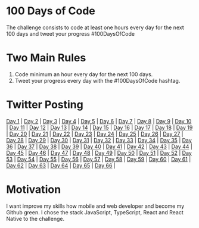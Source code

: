 # 100 Days of Code
The challenge consists to code at least one hours every day for the next 100 days and tweet your progress #100DaysOfCode

# Two Main Rules

1. Code minimum an hour every day for the next 100 days.
2. Tweet your progress every day with the #100DaysOfCode hashtag.

# Twitter Posting

[Day 1](https://twitter.com/ALisboa45/status/1269601904306327552) | 
[Day 2](https://twitter.com/ALisboa45/status/1269981447496118273) |
[Day 3](https://twitter.com/ALisboa45/status/1270428628359303168) |
[Day 4](https://twitter.com/ALisboa45/status/1270788510019194880) |
[Day 5](https://twitter.com/ALisboa45/status/1271163225413955584) |
[Day 6](https://twitter.com/ALisboa45/status/1271428237818761216) |
[Day 7](https://twitter.com/ALisboa45/status/1271948508472500224) |
[Day 8](https://twitter.com/ALisboa45/status/1272229278990680069) |
[Day 9](https://twitter.com/ALisboa45/status/1272512095402295296) |
[Day 10](https://twitter.com/ALisboa45/status/1273020570507137024) |
[Day 11](https://twitter.com/ALisboa45/status/1273339693879439367) |
[Day 12](https://twitter.com/ALisboa45/status/1273733073998434306) |
[Day 13](https://twitter.com/ALisboa45/status/1274135969772515328) |
[Day 14](https://twitter.com/ALisboa45/status/1274431298724118529) |
[Day 15](https://twitter.com/ALisboa45/status/1274761390901932034) |
[Day 16](https://twitter.com/ALisboa45/status/1275138082858315777) |
[Day 17](https://twitter.com/ALisboa45/status/1275485081235329028) |
[Day 18](https://twitter.com/ALisboa45/status/1275923867798843395) |
[Day 19](https://twitter.com/ALisboa45/status/1276277448406175746) |
[Day 20](https://twitter.com/ALisboa45/status/1276637971882573827) |
[Day 21](https://twitter.com/ALisboa45/status/1276986667409330176) |
[Day 22](https://twitter.com/ALisboa45/status/1277345220296876038) |
[Day 23](https://twitter.com/ALisboa45/status/1277702627095195650) |
[Day 24](https://twitter.com/ALisboa45/status/1278084645263945729) |
[Day 25](https://twitter.com/ALisboa45/status/1278476625240260611) |
[Day 26](https://twitter.com/ALisboa45/status/1278778567040606208) |
[Day 27](https://twitter.com/ALisboa45/status/1279125975884877826) |
[Day 28](https://twitter.com/ALisboa45/status/1279427271418404864) |
[Day 29](https://twitter.com/ALisboa45/status/1279864200903491585) |
[Day 30](https://twitter.com/ALisboa45/status/1280221141324509184) |
[Day 31](https://twitter.com/ALisboa45/status/1280657720102748168) |
[Day 32](https://twitter.com/ALisboa45/status/1280930813757009920) |
[Day 33](https://twitter.com/ALisboa45/status/1281303737638797314) |
[Day 34](https://twitter.com/ALisboa45/status/1281708631671681027) |
[Day 35](https://twitter.com/ALisboa45/status/1282078231068323840) |
[Day 36](https://twitter.com/ALisboa45/status/1282444559444783106) |
[Day 37](https://twitter.com/ALisboa45/status/1282787594821132291) |
[Day 38](https://twitter.com/ALisboa45/status/1283129560272445440) |
[Day 39](https://twitter.com/ALisboa45/status/1283500760483987456) |
[Day 40](https://twitter.com/ALisboa45/status/1283867953067446274) |
[Day 41](https://twitter.com/ALisboa45/status/1284218284322312199) |
[Day 42](https://twitter.com/ALisboa45/status/1284485840702509058) |
[Day 43](https://twitter.com/ALisboa45/status/1284951491007184896) |
[Day 44](https://twitter.com/ALisboa45/status/1285353589871980546) |
[Day 45](https://twitter.com/ALisboa45/status/1285727880840916998) |
[Day 46](https://twitter.com/ALisboa45/status/1286385530268266496) |
[Day 47](https://twitter.com/ALisboa45/status/1286386359725432841) |
[Day 48](https://twitter.com/ALisboa45/status/1286802585962319873) |
[Day 49](https://twitter.com/ALisboa45/status/1287168448150343682) |
[Day 50](https://twitter.com/ALisboa45/status/1287442005245808641) |
[Day 51](https://twitter.com/ALisboa45/status/1287827541126975489) |
[Day 52](https://twitter.com/ALisboa45/status/1288205777086435332) |
[Day 53](https://twitter.com/ALisboa45/status/1288574464482070528) |
[Day 54](https://twitter.com/ALisboa45/status/1288957914347196416) |
[Day 55](https://twitter.com/ALisboa45/status/1289340596306546689) |
[Day 56](https://twitter.com/ALisboa45/status/1289673291343396864) |
[Day 57](https://twitter.com/ALisboa45/status/1289981323117912064) |
[Day 58](https://twitter.com/ALisboa45/status/1290440798052515848) |
[Day 59](https://twitter.com/ALisboa45/status/1290757694714982407) |
[Day 60](https://twitter.com/ALisboa45/status/1291165217452417029) |
[Day 61](https://twitter.com/ALisboa45/status/1291483353967992839) |
[Day 62](https://twitter.com/ALisboa45/status/1291811359986941952) |
[Day 63](https://twitter.com/ALisboa45/status/1292198293104099331) |
[Day 64](https://twitter.com/ALisboa45/status/1292513245421604876) |
[Day 65](https://twitter.com/ALisboa45/status/1292975697418428416) |
[Day 66](https://twitter.com/ALisboa45/status/1293302823367712768) |

# Motivation

I want improve my skills how mobile and web developer and become my Github green. I chose the stack JavaScript, TypeScript, React and React Native to the challenge.
